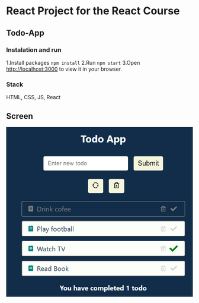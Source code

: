 # React Project for the React Course

## Todo-App

### Instalation and run

1.Install packages `npm install`
2.Run `npm start`
3.Open [http://localhost:3000](http://localhost:3000) to view it in your browser.

### Stack

HTML, CSS, JS, React

## Screen

![Screen](README.png)
